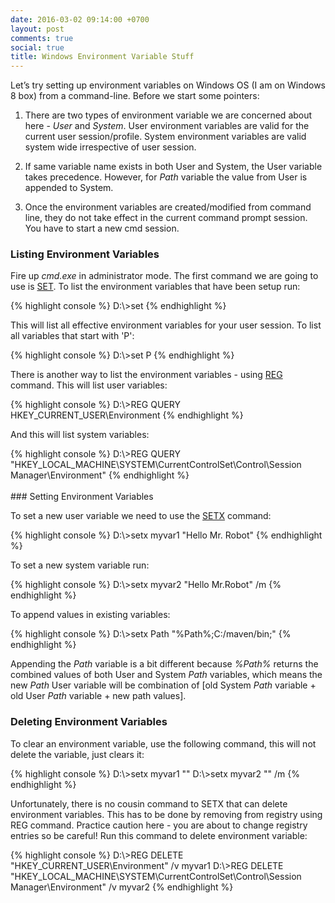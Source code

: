 ```yaml
---
date: 2016-03-02 09:14:00 +0700
layout: post
comments: true
social: true
title: Windows Environment Variable Stuff
---
```


Let’s try setting up environment variables on Windows OS (I am on Windows 8 box) from a command-line. Before we start some pointers:

1. There are two types of environment variable we are concerned about here - *User* and *System*. User environment variables are valid for the current user session/profile. System environment variables are valid system wide irrespective of user session.

2. If same variable name exists in both User and System, the User variable takes precedence. However, for _Path_ variable the value from User is appended to System.

3. Once the environment variables are created/modified from command line, they do not take effect in the current command prompt session. You have to start a new cmd session. 

### Listing Environment Variables

Fire up _cmd.exe_ in administrator mode. The first command we are going to use is [SET](http://ss64.com/nt/set.html). To list the environment variables that have been setup run:

<div class='code'>
{% highlight console %}
D:\>set
{% endhighlight %}
</div>

This will list all effective environment variables for your user session. To list all variables that start with 'P': 

<div class='code'>
{% highlight console %}
D:\>set P
{% endhighlight %}
</div>

There is another way to list the environment variables - using [REG](http://ss64.com/nt/reg.html) command. This will list user variables:

<div class='code'>
{% highlight console %}
D:\>REG QUERY HKEY_CURRENT_USER\Environment
{% endhighlight %}
</div>

And this will list system variables:

<div class='code'>
{% highlight console %}
D:\>REG QUERY "HKEY_LOCAL_MACHINE\SYSTEM\CurrentControlSet\Control\Session Manager\Environment" 
{% endhighlight %}
</div>
<br>
### Setting Environment Variables

To set a new user variable we need to use the [SETX](http://ss64.com/nt/setx.html) command:

<div class='code'>
{% highlight console %}
D:\>setx myvar1 "Hello Mr. Robot"
{% endhighlight %}
</div>

To set a new system variable run:

<div class='code'>
{% highlight console %}
D:\>setx myvar2 "Hello Mr.Robot" /m
{% endhighlight %}
</div>

To append values in existing variables:

<div class='code'>
{% highlight console %}
D:\>setx Path "%Path%;C:/maven/bin;"
{% endhighlight %}
</div>

Appending the _Path_ variable is a bit different because _%Path%_ returns the combined values of both User and System _Path_ variables, which means the new _Path_ User variable will be combination of [old System _Path_ variable + old User _Path_ variable + new path values].
<br>
### Deleting Environment Variables

To clear an environment variable, use the following command, this will not delete the variable, just clears it:

<div class='code'>
{% highlight console %}
D:\>setx myvar1 ""
D:\>setx myvar2 "" /m
{% endhighlight %}
</div>

Unfortunately, there is no cousin command to SETX that can delete environment variables. This has to be done by removing from registry using REG command. Practice caution here - you are about to change registry entries so be careful! Run this command to delete environment variable:

<div class='code'>
{% highlight console %}
D:\>REG DELETE "HKEY_CURRENT_USER\Environment" /v myvar1
D:\>REG DELETE "HKEY_LOCAL_MACHINE\SYSTEM\CurrentControlSet\Control\Session Manager\Environment" /v myvar2
{% endhighlight %}
</div>
